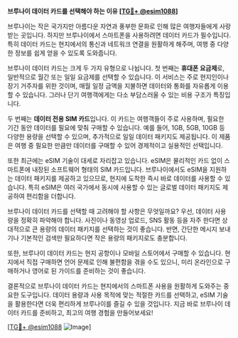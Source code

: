 **브루나이 데이터 카드를 선택해야 하는 이유 [[TG💪+ @esim1088](https://t.me/s/esim1088)]**

브루나이는 작은 국가지만 아름다운 자연과 풍부한 문화로 인해 많은 여행자들에게 사랑받는 곳입니다. 하지만 브루나이에서 스마트폰을 사용하려면 데이터 카드가 필수입니다. 특히 데이터 카드는 현지에서의 통신과 네트워크 연결을 원활하게 해주며, 여행 중 다양한 정보를 쉽게 얻을 수 있도록 도와줍니다.

브루나이 데이터 카드는 크게 두 가지 유형으로 나뉩니다. 첫 번째는 **휴대폰 요금제**로, 일반적으로 월간 또는 일일 요금제를 선택할 수 있습니다. 이 서비스는 주로 현지인이나 장기 거주자를 위한 것이며, 매월 일정 금액을 지불하면 데이터와 통화를 자유롭게 이용할 수 있습니다. 그러나 단기 여행객에게는 다소 부담스러울 수 있는 비용 구조가 특징입니다.

두 번째는 **데이터 전용 SIM 카드**입니다. 이 카드는 여행객들이 주로 사용하며, 필요한 기간 동안 데이터를 필요에 맞춰 구매할 수 있습니다. 예를 들어, 1GB, 5GB, 10GB 등 다양한 용량을 선택할 수 있으며, 추가적으로 일일 데이터 패키지도 제공됩니다. 이 제품은 여행 중 필요한 만큼만 데이터를 구매할 수 있어 경제적이고 실용적인 선택입니다.

또한 최근에는 eSIM 기술이 대세로 자리잡고 있습니다. eSIM은 물리적인 카드 없이 스마트폰에 내장된 소프트웨어 형태의 SIM 카드입니다. 브루나이에서도 eSIM을 지원하는 데이터 패키지를 제공하고 있으므로, 현지에 도착한 즉시 바로 데이터를 사용할 수 있습니다. 특히 eSIM은 여러 국가에서 동시에 사용할 수 있는 글로벌 데이터 패키지도 제공하여 편리함을 더합니다.

브루나이 데이터 카드를 선택할 때 고려해야 할 사항은 무엇일까요? 우선, 데이터 사용량을 정확히 파악해야 합니다. 사진이나 동영상 업로드, SNS 활동 등을 자주 한다면 상대적으로 큰 용량의 데이터 패키지를 선택하는 것이 좋습니다. 반면, 간단한 메시지 보내기나 기본적인 검색만 필요하다면 작은 용량의 패키지로도 충분합니다.

또한, 브루나이 데이터 카드는 현지 공항이나 모바일 스토어에서 구매할 수 있습니다. 현지에서 직접 구매하면 언어 문제로 인해 불편함을 겪을 수도 있으니, 미리 온라인으로 구매하거나 영어로 된 가이드를 준비하는 것이 좋습니다.

결론적으로 브루나이 데이터 카드는 현지에서의 스마트폰 사용을 원활하게 도와주는 중요한 도구입니다. 데이터 용량과 사용 목적에 맞는 적절한 카드를 선택하고, eSIM 기술을 활용한다면 더욱 편리하게 브루나이를 즐길 수 있을 것입니다. 지금 바로 브루나이 데이터 카드를 준비하고, 최고의 여행 경험을 만들어보세요! 

[[TG💪+ @esim1088](https://t.me/s/esim1088) ![Image](https://i.postimg.cc/Y0z9fWf4/image.png)]